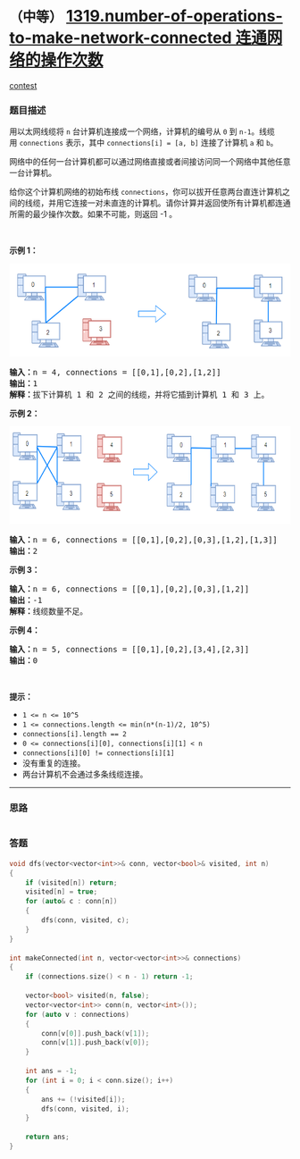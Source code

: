# `（中等）` [1319.number-of-operations-to-make-network-connected 连通网络的操作次数](https://leetcode-cn.com/problems/number-of-operations-to-make-network-connected/)

[contest](https://leetcode-cn.com/contest/weekly-contest-171/problems/number-of-operations-to-make-network-connected/)

### 题目描述
<p>用以太网线缆将&nbsp;<code>n</code>&nbsp;台计算机连接成一个网络，计算机的编号从&nbsp;<code>0</code>&nbsp;到&nbsp;<code>n-1</code>。线缆用&nbsp;<code>connections</code>&nbsp;表示，其中&nbsp;<code>connections[i] = [a, b]</code>&nbsp;连接了计算机&nbsp;<code>a</code>&nbsp;和&nbsp;<code>b</code>。</p>
<p>网络中的任何一台计算机都可以通过网络直接或者间接访问同一个网络中其他任意一台计算机。</p>
<p>给你这个计算机网络的初始布线&nbsp;<code>connections</code>，你可以拔开任意两台直连计算机之间的线缆，并用它连接一对未直连的计算机。请你计算并返回使所有计算机都连通所需的最少操作次数。如果不可能，则返回&nbsp;-1 。&nbsp;</p>
<p>&nbsp;</p>
<p><strong>示例 1：</strong></p>
<p><strong><img style="height: 167px; width: 570px;" src="./sample_1_1677.png" alt=""></strong></p>
<pre><strong>输入：</strong>n = 4, connections = [[0,1],[0,2],[1,2]]
<strong>输出：</strong>1
<strong>解释：</strong>拔下计算机 1 和 2 之间的线缆，并将它插到计算机 1 和 3 上。
</pre>

<p><strong>示例 2：</strong></p>
<p><strong><img style="height: 175px; width: 660px;" src="./sample_2_1677.png" alt=""></strong></p>
<pre><strong>输入：</strong>n = 6, connections = [[0,1],[0,2],[0,3],[1,2],[1,3]]
<strong>输出：</strong>2
</pre>

<p><strong>示例 3：</strong></p>
<pre><strong>输入：</strong>n = 6, connections = [[0,1],[0,2],[0,3],[1,2]]
<strong>输出：</strong>-1
<strong>解释：</strong>线缆数量不足。
</pre>

<p><strong>示例 4：</strong></p>
<pre><strong>输入：</strong>n = 5, connections = [[0,1],[0,2],[3,4],[2,3]]
<strong>输出：</strong>0
</pre>

<p>&nbsp;</p>
<p><strong>提示：</strong></p>
<ul>
	<li><code>1 &lt;= n &lt;= 10^5</code></li>
	<li><code>1 &lt;= connections.length &lt;= min(n*(n-1)/2, 10^5)</code></li>
	<li><code>connections[i].length == 2</code></li>
	<li><code>0 &lt;= connections[i][0], connections[i][1]&nbsp;&lt; n</code></li>
	<li><code>connections[i][0] != connections[i][1]</code></li>
	<li>没有重复的连接。</li>
	<li>两台计算机不会通过多条线缆连接。</li>
</ul>

---
### 思路
```

```



### 答题
``` C++
void dfs(vector<vector<int>>& conn, vector<bool>& visited, int n)
{
	if (visited[n]) return;
	visited[n] = true;
	for (auto& c : conn[n])
	{
		dfs(conn, visited, c);
	}
}

int makeConnected(int n, vector<vector<int>>& connections) 
{
	if (connections.size() < n - 1) return -1;

	vector<bool> visited(n, false);
	vector<vector<int>> conn(n, vector<int>());
	for (auto v : connections)
	{
		conn[v[0]].push_back(v[1]);
		conn[v[1]].push_back(v[0]);
	}

	int ans = -1;
	for (int i = 0; i < conn.size(); i++)
	{
		ans += (!visited[i]);
		dfs(conn, visited, i);
	}

	return ans;
}
```




